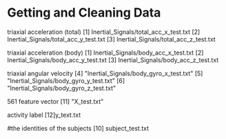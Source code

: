 Getting and Cleaning Data
=============

triaxial acceleration (total)
[1] Inertial_Signals/total_acc_x_test.txt
[2] Inertial_Signals/total_acc_y_test.txt
[3] Inertial_Signals/total_acc_z_test.txt

triaxial acceleration (body)
[1] Inertial_Signals/body_acc_x_test.txt
[2] Inertial_Signals/body_acc_y_test.txt
[3] Inertial_Signals/body_acc_z_test.txt

triaxial angular velocity 
[4] "Inertial_Signals/body_gyro_x_test.txt"
[5] "Inertial_Signals/body_gyro_y_test.txt"
[6] "Inertial_Signals/body_gyro_z_test.txt"

561 feature vector
[11] "X_test.txt"

activity label
[12]y_text.txt

#the identities of the subjects
[10] subject_test.txt



